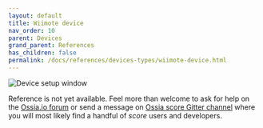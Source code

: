 ```yaml
---
layout: default
title: Wiimote device
nav_order: 10
parent: Devices
grand_parent: References
has_children: false
permalink: /docs/references/devices-types/wiimote-device.html
---
```


![Device setup window](/score-docs/assets/images/references/devices-types/wiimote-device.png "score device setup")

Reference is not yet available. Feel more than welcome to ask for help on the [Ossia.io forum](https://forum.ossia.io) or send a message on [Ossia score Gitter channel](https://gitter.im/OSSIA/score) where you will most likely find a handful of *score* users and developers.
